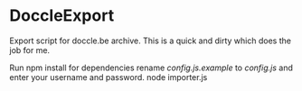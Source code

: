 # DoccleExport
Export script for doccle.be archive.
This is a quick and dirty which does the job for me.


Run npm install for dependencies
rename *config.js.example* to *config.js* and enter your username and password.
node importer.js
